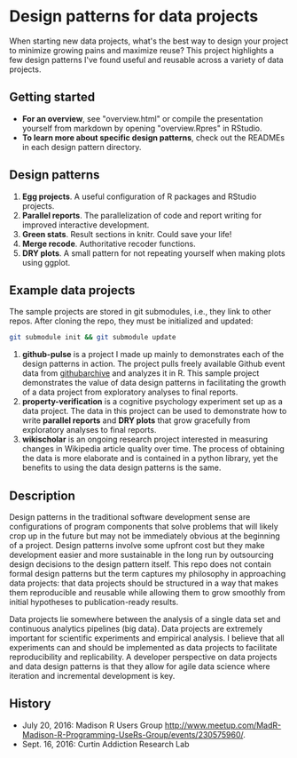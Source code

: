 # Design patterns for data projects

When starting new data projects, what's the best way to design your project to minimize growing pains and maximize reuse? This project highlights a few design patterns I've found useful and reusable across a variety of data projects.

## Getting started

* **For an overview**, see "overview.html" or compile the presentation
  yourself from markdown by opening "overview.Rpres" in RStudio.
* **To learn more about specific design patterns**, check out the READMEs in
  each design pattern directory.

## Design patterns

1. **Egg projects**. A useful configuration of R packages and RStudio
   projects.
2. **Parallel reports**. The parallelization of code and report writing for
   improved interactive development.
3. **Green stats**. Result sections in knitr. Could save your life!
4. **Merge recode**. Authoritative recoder functions.
5. **DRY plots**. A small pattern for not repeating yourself when making
   plots using ggplot.

## Example data projects

The sample projects are stored in git submodules, i.e., they
link to other repos. After cloning the repo, they must be
initialized and updated:

```bash
git submodule init && git submodule update
```

1. **github-pulse** is a project I made up mainly to demonstrates each of the design patterns in action. The project pulls freely available Github event data from [githubarchive](https://githubarchive.org) and analyzes it in R. This sample project demonstrates the value of data design patterns in facilitating the growth of a data project from exploratory analyses to final reports.
2. **property-verification** is a cognitive psychology experiment set up as a data project. The data in this project can be used to demonstrate how to write **parallel reports** and **DRY plots** that grow gracefully from exploratory analyses to final reports.
3. **wikischolar** is an ongoing research project interested in measuring changes in Wikipedia article quality over time. The process of obtaining the data is more elaborate and is contained in a python library, yet the benefits to using the data design patterns is the same.

## Description

Design patterns in the traditional software development sense are configurations of program components that solve problems that will likely crop up in the future but may not be immediately obvious at the beginning of a project. Design patterns involve some upfront cost but they make development easier and more sustainable in the long run by outsourcing design decisions to the design pattern itself. This repo does not contain formal design patterns but the term captures my philosophy in approaching data projects: that data projects should be structured in a way that makes them reproducible and reusable while allowing them to grow smoothly from initial hypotheses to publication-ready results.

Data projects lie somewhere between the analysis of a single data set and continuous analytics pipelines (big data). Data projects are extremely important for scientific experiments and empirical analysis. I believe that all experiments can and should be implemented as data projects to facilitate reproducibility and replicability. A developer perspective on data projects and data design patterns is that they allow for agile data science where iteration and incremental development is key.

## History

- July 20, 2016: Madison R Users Group <http://www.meetup.com/MadR-Madison-R-Programming-UseRs-Group/events/230575960/>.
- Sept. 16, 2016: Curtin Addiction Research Lab
